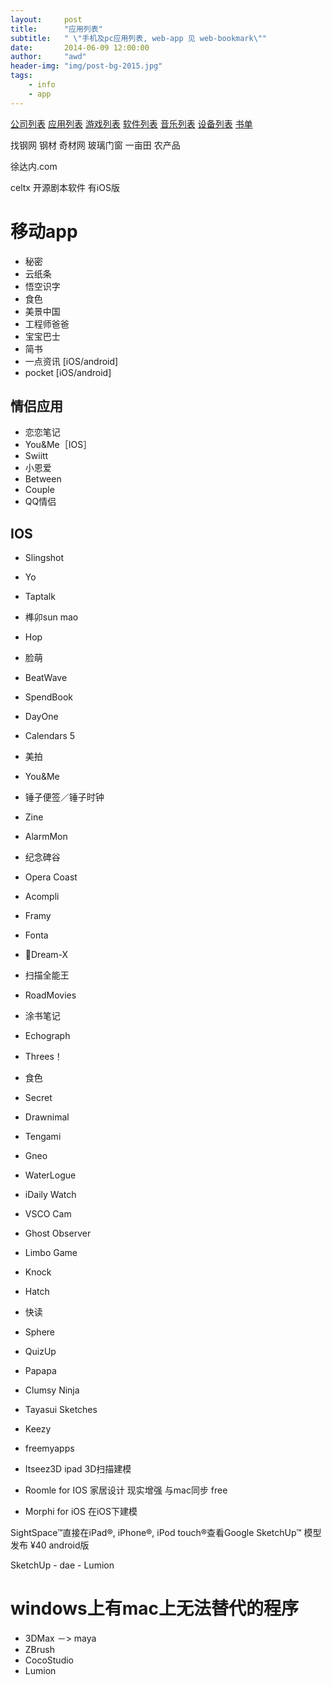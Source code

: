 ```yaml
---
layout:     post
title:      "应用列表"
subtitle:   " \"手机及pc应用列表, web-app 见 web-bookmark\""
date:       2014-06-09 12:00:00
author:     "awd"
header-img: "img/post-bg-2015.jpg"
tags:
    - info
    - app
---
```

[公司列表](/2014/06/09/公司列表/)
[应用列表](/2014/06/09/应用列表/)
[游戏列表](/2014/06/09/游戏列表/)
[软件列表](/2014/06/09/软件列表/)
[音乐列表](/2014/06/09/音乐列表/)
[设备列表](/2014/06/09/设备列表/)
[书单](/2014/06/09/书单/)

找钢网 	钢材
奇材网	玻璃门窗
一亩田  	农产品


徐达内.com

celtx 开源剧本软件
有iOS版





# 移动app

- 秘密
- 云纸条
- 悟空识字
- 食色
- 美景中国
- 工程师爸爸
- 宝宝巴士
- 简书
- 一点资讯  [iOS/android]
- pocket   [iOS/android]

## 情侣应用
- 恋恋笔记
- You&Me［IOS］
- Swiitt
- 小恩爱
- Between
- Couple
- QQ情侣

## IOS
- Slingshot
- Yo
- Taptalk
- 榫卯sun mao
- Hop
- 脸萌
- BeatWave
- SpendBook
- DayOne
- Calendars 5
- 美拍
- You&Me
- 锤子便签／锤子时钟
- Zine
- AlarmMon
- 纪念碑谷
- Opera Coast
- Acompli
- Framy
- Fonta
- Dream-X
- 扫描全能王
- RoadMovies
- 涂书笔记
- Echograph
- Threes！
- 食色
- Secret
- Drawnimal
- Tengami
- Gneo
- WaterLogue
- iDaily Watch
- VSCO Cam
- Ghost Observer
- Limbo Game
- Knock
- Hatch
- 快读
- Sphere
- QuizUp
- Papapa
- Clumsy Ninja
- Tayasui Sketches
- Keezy

- freemyapps


- Itseez3D  ipad 3D扫描建模


- Roomle for IOS
	家居设计
	现实增强
	与mac同步
	free
- Morphi for iOS
	在iOS下建模

SightSpace™直接在iPad®, iPhone®,  iPod touch®查看Google SketchUp™ 模型发布
¥40
android版


SketchUp - dae - Lumion




# windows上有mac上无法替代的程序
- 3DMax －> maya
- ZBrush
- CocoStudio
- Lumion


